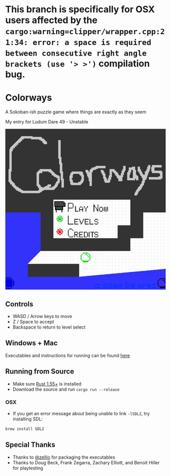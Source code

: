 # This branch is specifically for OSX users affected by the `cargo:warning=clipper/wrapper.cpp:21:34: error: a space is required between consecutive right angle brackets (use '> >')` compilation bug.

# Colorways

A Sokoban-ish puzzle game where things are exactly as they seem

My entry for Ludum Dare 49 - Unstable

![the title screen](raw/title_scrsh.png)

## Controls
- WASD / Arrow keys to move
- Z / Space to accept
- Backspace to return to level select

## Windows + Mac
Executables and instructions for running can be found [here](https://github.com/orez-/ld49/releases/tag/ld49-submission)

## Running from Source
- Make sure [Rust 1.55+](https://www.rust-lang.org/tools/install) is installed
- Download the source and run `cargo run --release`

### OSX
- If you get an error message about being unable to link `-lSDL2`, try installing SDL:

```bash
brew install SDL2
```

## Special Thanks
- Thanks to [@zellio](https://github.com/zellio) for packaging the executables
- Thanks to Doug Beck, Frank Zegarra, Zachary Elliott, and Benoit Hiller for playtesting

